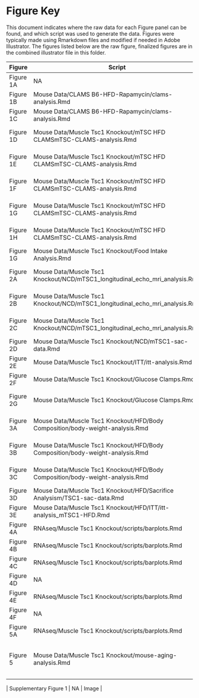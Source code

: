 Figure Key
============

This document indicates where the raw data for each Figure panel can be found, and which script was used to generate the data.  Figures were typically made using Rmarkdown files and modified if needed in Adobe Illustrator.  The figures listed below are the raw figure, finalized figures are in the combined illustrator file in this folder.

| Figure | Script | Figure |
| ------ | ------ | ------ |
| Figure 1A | NA | NA (Schematic) |
| Figure 1B | Mouse Data/CLAMS B6-HFD-Rapamycin/clams-analysis.Rmd | activity-barplot-1.pdf |
| Figure 1C | Mouse Data/CLAMS B6-HFD-Rapamycin/clams-analysis.Rmd | vo2-barplot-1.pdf |
| Figure 1D | Mouse Data/Muscle Tsc1 Knockout/mTSC HFD CLAMSmTSC-CLAMS-analysis.Rmd | heat-production-2.pdf |
| Figure 1E | Mouse Data/Muscle Tsc1 Knockout/mTSC HFD CLAMSmTSC-CLAMS-analysis.Rmd | activity-summarized-data-2.pdf |
| Figure 1F | Mouse Data/Muscle Tsc1 Knockout/mTSC HFD CLAMSmTSC-CLAMS-analysis.Rmd | rer-summarized-data-2.pdf |
| Figure 1G | Mouse Data/Muscle Tsc1 Knockout/mTSC HFD CLAMSmTSC-CLAMS-analysis.Rmd | cho-summarized-data-2.pdf |
| Figure 1H | Mouse Data/Muscle Tsc1 Knockout/mTSC HFD CLAMSmTSC-CLAMS-analysis.Rmd | lipid-summarized-data-2.pdf |
| Figure 1G | Mouse Data/Muscle Tsc1 Knockout/Food Intake Analysis.Rmd | weekly-intake-plots-4.pdf
| Figure 2A | Mouse Data/Muscle Tsc1 Knockout/NCD/mTSC1_longitudinal_echo_mri_analysis.Rmd | scatterplot-body-weight-weekly-1.pdf |
| Figure 2B | Mouse Data/Muscle Tsc1 Knockout/NCD/mTSC1_longitudinal_echo_mri_analysis.Rmd | scatterplot-fat-mass-weekly-1.pdf |
| Figure 2C | Mouse Data/Muscle Tsc1 Knockout/NCD/mTSC1_longitudinal_echo_mri_analysis.Rmd | scatterplot-lean-mass-weekly-1.pdf |
| Figure 2D | Mouse Data/Muscle Tsc1 Knockout/NCD/mTSC1-sac-data.Rmd | wat-weights-1.pdf |
| Figure 2E | Mouse Data/Muscle Tsc1 Knockout/ITT/itt-analysis.Rmd | itt-lineplot-2.pdf |
| Figure 2F | Mouse Data/Muscle Tsc1 Knockout/Glucose Clamps.Rmd | clamp-summary-1.pdf |
| Figure 2G | Mouse Data/Muscle Tsc1 Knockout/Glucose Clamps.Rmd | tissue-glucose-uptake-summary-1.pdf |
| Figure 3A | Mouse Data/Muscle Tsc1 Knockout/HFD/Body Composition/body-weight-analysis.Rmd | body-weight-scatterplot-3.pdf |
| Figure 3B | Mouse Data/Muscle Tsc1 Knockout/HFD/Body Composition/body-weight-analysis.Rmd | fat-mass-scatterplot-3.pdf |
| Figure 3C | Mouse Data/Muscle Tsc1 Knockout/HFD/Body Composition/body-weight-analysis.Rmd | lean-mass-scatterplot-3.pdf |
| Figure 3D | Mouse Data/Muscle Tsc1 Knockout/HFD/Sacrifice Analysism/TSC1-sac-data.Rmd | wat-weights-2.pdf |
| Figure 3E | Mouse Data/Muscle Tsc1 Knockout/HFD/ITT/itt-analysis_mTSC1-HFD.Rmd | wat-weights-2.pdf |
| Figure 4A | RNAseq/Muscle Tsc1 Knockout/scripts/barplots.Rmd | aa_transporters-barplot.pdf |
| Figure 4B | RNAseq/Muscle Tsc1 Knockout/scripts/barplots.Rmd | fabp_cd36-barplot.pdf |
| Figure 4C | RNAseq/Muscle Tsc1 Knockout/scripts/barplots.Rmd | fiber_markers-barplot.pdf | 
| Figure 4D | NA | Image | 
| Figure 4E | RNAseq/Muscle Tsc1 Knockout/scripts/barplots.Rmd | ca-cycling.pdf | 
| Figure 4F | NA | Image | 
| Figure 5A | RNAseq/Muscle Tsc1 Knockout/scripts/barplots.Rmd | atf4_targets-barplot.pdf
| Figure 5 | Mouse Data/Muscle Tsc1 Knockout/mouse-aging-analysis.Rmd | fitting-mck-controls-combined-ggsurvplot-1.pdf | 

| Supplementary Figure 1 | NA | Image | 
